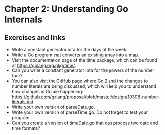 # Chapter 2: Understanding Go Internals
## Exercises and links
 - Write a constant generator iota for the days of the week.
 - Write a Go program that converts an existing array into a map.
 - Visit the documentation page of the time package, which can be found at https://golang.org/pkg/time/.
 - Can you write a constant generator iota for the powers of the number four?
 - You can also visit the GitHub page where Go 2 and the changes to number literals are being discussed, which will help you to understand how changes in Go are happening: https://github.com/golang/proposal/blob/master/design/19308-number-literals.md.
 - Write your own version of parseDate.go.
 - Write your own version of parseTime.go. Do not forget to test your program.
 - Can you create a version of timeDate.go that can process two date and time formats?